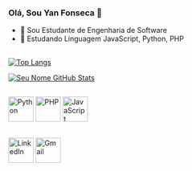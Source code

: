 ### Olá, Sou Yan Fonseca 👋

- 🔭 Sou Estudante de Engenharia de Software
- 🌱 Estudando Linguagem JavaScript, Python, PHP

##
[![Top Langs](https://github-readme-stats.vercel.app/api/top-langs/?username=YanFonsecaz&layout=compact&theme=moltack&card_width=450)](https://github.com/YanFonsecaz)

[![Seu Nome GitHub Stats](https://github-readme-stats.vercel.app/api?username=YanFonsecaz&show_icons=true&theme=moltack&card_width=450&line_height=25)](https://github.com/YanFonsecaz)  



##
[<img src="https://img.icons8.com/color/96/000000/python.png" alt="Python" width="50">](https://www.python.org/) 
[<img src="https://img.icons8.com/color/96/000000/php.png" alt="PHP" width="50">](https://www.php.net/) 
[<img src="https://img.icons8.com/color/96/000000/javascript.png" alt="JavaScript" width="50">](https://www.javascript.com/)


##
[<img src="https://img.icons8.com/color/96/000000/linkedin.png" alt="LinkedIn" width="50"/>](https://www.linkedin.com/in/yan-fonsecaz/)
[<img src="https://img.icons8.com/color/96/000000/gmail.png" alt="Gmail" width="50"/>](mailto:yanfonsecacorp@gmail.com)
